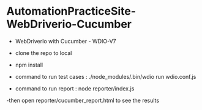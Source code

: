 # AutomationPracticeSite-WebDriverio-Cucumber
- WebDriverIo with Cucumber - WDIO-V7

- clone the repo to local 
- npm install
- command to run test cases :  ./node_modules/.bin/wdio run wdio.conf.js
- command to run report : node reporter/index.js

-then open  reporter/cucumber_report.html to see the results
